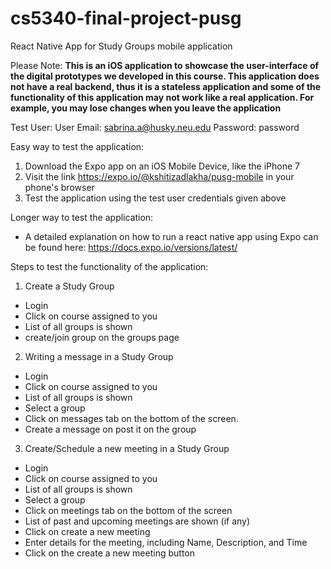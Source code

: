 # cs5340-final-project-pusg
React Native App for Study Groups mobile application


Please Note:  **This is an iOS application to showcase the user-interface of the digital prototypes we developed in this course. This application does not have a real backend, thus it is a stateless application and some of the functionality of this application may not work like a real application. For example, you may lose changes when you leave the application**


Test User:
User Email: sabrina.a@husky.neu.edu 
Password: password

Easy way to test the application: 
1. Download the Expo app on an iOS Mobile Device, like the iPhone 7
2. Visit the link https://expo.io/@kshitizadlakha/pusg-mobile in your phone's browser
3. Test the application using the test user credentials given above

Longer way to test the application: 
- A detailed explanation on how to run a react native app using Expo can be found here: https://docs.expo.io/versions/latest/

Steps to test the functionality of the application:

1. Create a Study Group
  - Login
  - Click on  course assigned to you
  - List of all groups is shown
  - create/join group on the groups page
 
 2. Writing a message in a Study Group
  - Login
  - Click on course assigned to you
  - List of all groups is shown
  - Select a group
  - Click on messages tab on the bottom of the screen.
  - Create a message on post it on the group
  
 3. Create/Schedule a new meeting in a Study Group
 - Login
 - Click on course assigned to you
 - List of all groups is shown
 - Select a group
 - Click on meetings tab on the bottom of the screen
 - List of past and upcoming meetings are shown (if any)
 - Click on create a new meeting
 - Enter details for the meeting, including Name, Description, and Time 
 - Click on the create a new meeting button


